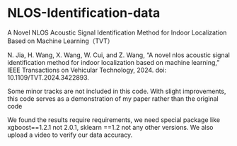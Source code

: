 # NLOS-Identification-data
A Novel NLOS Acoustic Signal Identification Method for Indoor Localization Based on Machine Learning（TVT）


N. Jia, H. Wang, X. Wang, W. Cui, and Z. Wang, “A novel nlos acoustic signal identification method for indoor localization based on machine learning,” IEEE Transactions on Vehicular Technology, 2024. doi: 10.1109/TVT.2024.3422893.


Some minor tracks are not included in this code. With slight improvements, this code serves as a demonstration of my paper rather than the original code

We found the results require requirements, we need special package like xgboost==1.2.1 not 2.0.1, sklearn ==1.2 not any other versions. We also upload a video to verify our data accuracy.
